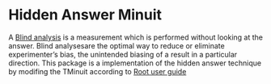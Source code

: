 # Hidden Answer Minuit

A [Blind analysis](https://www.slac.stanford.edu/econf/C030908/papers/TUIT001.pdf) is a measurement which is performed without looking at the answer. Blind analysesare the optimal way to reduce or eliminate experimenter’s bias, the unintended biasing of a result in a particular direction. This package is a implementation of the hidden answer technique by modifing the TMinuit according to [Root user guide](https://root.cern.ch/root/htmldoc/guides/users-guide/ROOTUsersGuide.html#adding-a-class-with-a-shared-library)


